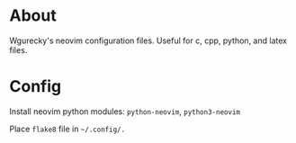 About
=====

Wgurecky's neovim configuration files.  Useful for c, cpp, python, and latex files.

Config
=======

Install neovim python modules:  `python-neovim`, `python3-neovim`

Place `flake8` file in `~/.config/.`
